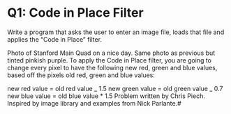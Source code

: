 # Q1: Code in Place Filter

Write a program that asks the user to enter an image file, loads that file and applies the “Code in Place” filter.

Photo of Stanford Main Quad on a nice day.
Same photo as previous but tinted pinkish purple.
To apply the Code in Place filter, you are going to change every pixel to have the following new red, green and blue values, based off the pixels old red, green and blue values:

new red value = old red value _ 1.5
new green value = old green value _ 0.7
new blue value = old blue value \* 1.5
Problem written by Chris Piech. Inspired by image library and examples from Nick Parlante.#

